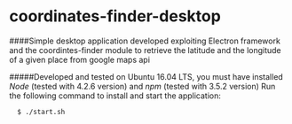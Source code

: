# coordinates-finder-desktop

####Simple desktop application developed exploiting Electron framework and the coordintes-finder module to retrieve the latitude and the longitude of a given place from google maps api

#####Developed and tested on Ubuntu 16.04 LTS, you must have installed *Node* (tested with 4.2.6 version) and *npm* (tested with 3.5.2 version)
Run the following command to install and start the application:

```
  $ ./start.sh
```
